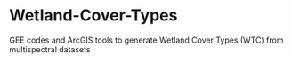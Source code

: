 # Wetland-Cover-Types
GEE codes and ArcGIS tools to generate Wetland Cover Types (WTC) from multispectral datasets
